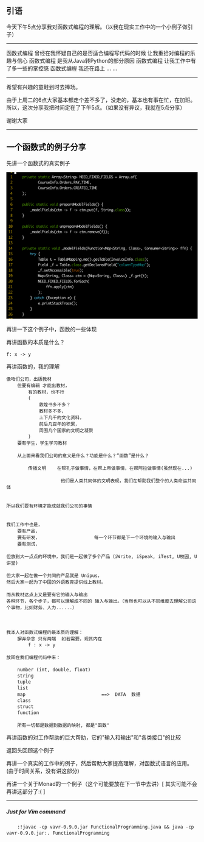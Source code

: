 ## 引语

今天下午5点分享我对函数式编程的理解。（以我在现实工作中的一个小例子做引子）

--------------------------

函数式编程  曾经在我怀疑自己的是否适合编程写代码的时候 让我重拾对编程的乐趣与信心
函数式编程  是我从Java转Python的部分原因
函数式编程  让我工作中有了多一些的掌控感
函数式编程  我还在路上 ... ...

--------------------------

希望有兴趣的童鞋到时去捧场。

由于上周二的6点大家基本都走个差不多了，没走的，基本也有事在忙，在加班。
所以，这次分享我把时间定在了下午5点。（如果没有异议，我就在5点分享）

谢谢大家



--------------------------------------------------------------------------------



## 一个函数式的例子分享



先讲一个函数式的真实例子

![真实线上代码](./screenshot_of_fp_code.png "真实线上代码")

再讲一下这个例子中，函数的一些体现


再讲函数的本质是什么？

    f: x -> y


再讲函数的，我的理解

    像咱们公司，出版教材
        但要有编辑 才能出教材，
            有的教材，也不行
            (
                敦煌书多不多？
                教材多不多，
                上下几千的文化资料，
                前后几百年的积累，
                周围几个国家的文明之凝聚
            )
        要有学生，学生学习教材
        
        从上面来看我们公司的意义是什么？功能是什么？“函数”是什么？
        
            传播文明    在帮孔子做事情，在帮上帝做事情，在帮阿拉做事情(虽然现在...)
            
                        他们是人类共同体的文明表现，我们在帮助我们整个的人类命运共同体
                        
        
    所以我们要有环境才能成就我们公司的事情


    我们工作中也是，
        要有产品，
        要有研发，                    每一个环节都是下一个环境的输入与输出
        要有测试，

    但放到大一点点的环境中，我们是一起做了多个产品（iWrite, iSpeak, iTest, U校园, U讲堂)
    
    但大家一起在做一个共同的产品就是 Unipus，
    然后大家一起为了中国的外语教育提供线上教材。
 
    而从教材这点上又是要有它的输入与输出
    各种环节，各个步子，都可以理解成不同的 输入与输出。（当然也可以从不同维度去理解公司这个事物，比如财务、人力......）



    我本人对函数式编程的最本质的理解：
        摒弃杂念 只有两端  如若需要，观其内在     
            f : x -> y
    
    放回在我们编程代码中来：
    
        number (int, double, float)
        string
        tuple
        list
        map                            ==>  DATA  数据 
        class                
        struct
        function
        
        所有一切都是数据到数据的映射, 都是"函数"


        
再讲函数的对工作帮助的巨大帮助，它的"输入和输出"和"各类接口"的比较

返回头回顾这个例子

再讲一个真实的工作中的例子，然后帮助大家提高理解，对函数式语言的应用。(由于时间关系，没有讲这部分)

再讲一个关于Monad的一个例子（这个可能要放在下一节中去讲）[ 其实可能不会再讲这部分了:( ]


-----

##### Just for Vim command
```vimscript
    :!javac -cp vavr-0.9.0.jar FunctionalProgramming.java && java -cp vavr-0.9.0.jar:. FunctionalProgramming
```

